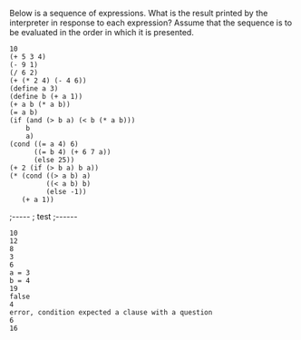 Below is a sequence of expressions. What is the result printed by the interpreter in 
response to each expression? Assume that the sequence is to be evaluated in the order 
in which it is presented.

	10
	(+ 5 3 4)
	(- 9 1)
	(/ 6 2)
	(+ (* 2 4) (- 4 6))
	(define a 3)
	(define b (+ a 1))
	(+ a b (* a b))
	(= a b)
	(if (and (> b a) (< b (* a b)))
	    b
	    a)
	(cond ((= a 4) 6)
	      ((= b 4) (+ 6 7 a))
	      (else 25))
	(+ 2 (if (> b a) b a))
	(* (cond ((> a b) a)
	         ((< a b) b)
	         (else -1))
	   (+ a 1))


;-----
; test
;------

    10
    12
    8
    3
    6
    a = 3
    b = 4
    19
    false
    4
    error, condition expected a clause with a question
    6
    16
